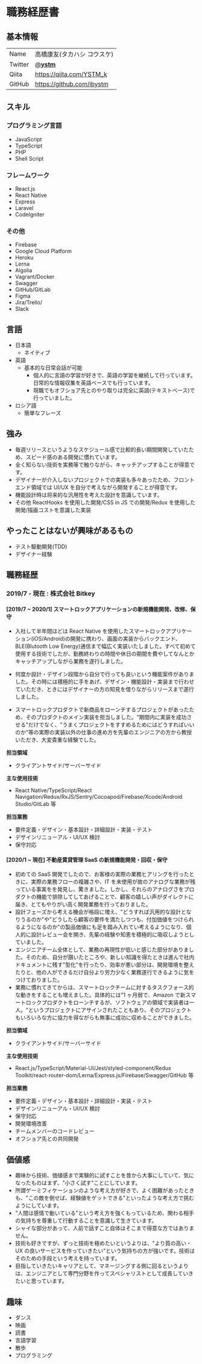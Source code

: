 # 職務経歴書

## 基本情報

|         |                                           |
| ------- | ----------------------------------------- |
| Name    | 高橋康友(タカハシ コウスケ)               |
| Twitter | [@**ystm**](https://twitter.com/__ystm__) |
| Qiita   | https://qiita.com/YSTM_k                  |
| GitHub  | https://github.com/ibystm                 |

## スキル

### プログラミング言語

- JavaScript
- TypeScript
- PHP
- Shell Script

### フレームワーク

- React.js
- React Native
- Express
- Laravel
- CodeIgniter

### その他

- Firebase
- Google Cloud Platform
- Heroku
- Lerna
- Algolia
- Vagrant/Docker
- Swagger
- GitHub/GitLab
- Figma
- Jira/Trello/
- Slack

## 言語

- 日本語
  - ネイティブ
- 英語
  - 基本的な日常会話が可能
    - 個人的に言語の学習が好きで、英語の学習を継続して行っています。日常的な情報収集を英語ベースでも行っています。
    - 現職でもオフショア先とのやり取りは完全に英語(テキストベース)で行っていました。
- ロシア語
  - 簡単なフレーズ

## 強み

- 毎週リリースというようなスケジュール感で比較的長い期間開発していたため、スピード感のある開発に慣れています。
- 全く知らない技術を実務等で触りながら、キャッチアップすることが得意です。
- デザイナーが介入しないプロジェクトでの実装も多々あったため、フロントエンド領域では UI/UX を自分で考えながら開発することが得意です。
- 機能設計時は将来的な汎用性を考えた設計を意識しています。
- その他 ReactHooks を使用した開発/CSS in JS での開発/Redux を使用した開発/描画コストを意識した実装

## やったことはないが興味があるもの

- テスト駆動開発(TDD)
- デザイナー経験

## 職務経歴

### 2019/7 - 現在 : 株式会社 Bitkey

#### [2019/7 ~ 2020/1] スマートロックアプリケーションの新規機能開発、改修、保守

- 入社して半年間ほどは React Native を使用したスマートロックアプリケーション(iOS/Android)の開発に携わり、画面の実装からバックエンド、BLE(Blutooth Low Energy)通信まで幅広く実装いたしました。すべて初めて使用する技術でしたが、勤務終わりの時間や休日の期間を費やしてなんとかキャッチアップしながら業務を遂行しました。

- 何度か設計・デザイン段階から自分で行っても良いという機能案件がありました。その時には積極的に手をあげ、デザイン・機能設計・実装まで行わせていただき、ときにはデザイナーの方の知見を借りながらリリースまで遂行しました。
- スマートロックプロダクトで新商品をローンチするプロジェクトがあったため、そのプロダクトのメイン実装を担当しました。"期間内に実装を成功させる"だけでなく、"うまくプロジェクトをすすめるためにはどうすればいいのか"等の実際の実装以外の仕事の進め方を先輩のエンジニアの方から教授いただき、大変貴重な経験でした。

**担当領域**

- クライアントサイド/サーバーサイド

**主な使用技術**

- React Native/TypeScript/React Navigation/Redux/RxJS/Sentry/Cocoapod/Firebase/Xcode/Android Studio/GitLab 等

**担当業務**

- 要件定義・デザイン・基本設計・詳細設計・実装・テスト
- デザインリニューアル・UI/UX 検討
- 保守対応

#### [2020/1 ~ 現在] 不動産賃貸管理 SaaS の新規機能開発・回収・保守

- 初めての SaaS 開発でしたので、お客様の実際の業務ヒアリングを行ったときに、実際の業務フローの複雑さや、IT を未使用が故のアナログな業務が残っている事実をを発見し、驚きました。しかし、それらのアナログさをプロダクトの機能で排除してしてあげることで、顧客の嬉しい声がダイレクトに届き、とてもやりがい高く開発業務を行っておりました。
- 設計フェーズから考える機会が格段に増え、"どうすれば汎用的な設計となりうるのか"や"どうしたら顧客の要件を満たしつつも、付加価値をつけられるようになるのか"の製品価値にも足を踏み入れてい考えるようになり、個人的に設計レビュー会を開き、先輩の経験や知恵を積極的に吸収しようとしていました。
- エンジニアチーム全体として、業務の再現性が低いと感じた部分がありました。そのため、自分が躓いたところや、新しい知識を得たときは進んで社内ドキュメントに残す"型化"を行ったり、効率が悪い部分は、開発環境を整えたりと、他の人ができるだけ自分より労力少なく業務遂行できるように気をつけておりました。
- 業務に慣れてきてからは、スマートロックチームに対するタスクフォース的な動きをすることも増えました。具体的には"1 ヶ月弱で、Amazon で新スマートロックプロダクトをローンチするが、ソフトウェアの領域で実装者は一人。"というプロジェクトにアサインされたこともあり、そのプロジェクトもいろいろな方に協力を得ながらも無事に成功に収めることができました。

**担当領域**

- クライアントサイド/サーバーサイド

**主な使用技術**

- React.js/TypeScript/Material-UI/Jest/styled-component/Redux Toolkit/react-router-dom/Lerna/Express.js/Firebase/Swagger/GitHub 等

**担当業務**

- 要件定義・デザイン・基本設計・詳細設計・実装・テスト
- デザインリニューアル・UI/UX 検討
- 保守対応
- 開発環境改善
- チームメンバーのコードレビュー
- オフショア先との共同開発

## 価値感

- 趣味から技術、価値感まで実験的に試すことを昔から大事にしていて、気になったものはまず、"小さく試す"ことにしています。
- 所謂ゲーミフィケーションのような考え方が好きで、よく困難があったときも、"この敵を倒せば、経験値をゲットできる"といったような考え方で挑むようにしています。
- "人間は感情で動いている"という考え方を強くもっているため、関わる相手の気持ちを尊重して行動することを意識して生きています。
- シャイな部分があって、人前で話すこと自体はそこまで得意な方ではありません。
- 技術も好きですが、ずっと技術を極めたいというよりは、"より質の高い・UX の良いサービスを作っていきたい"という気持ちの方が強いです。技術はそのための手段という考えを持っています。
- 目指していきたいキャリアとして、マネージングする側に回るというよりは、エンジニアとして専門分野を作ってスペシャリストとして成長していきたいと思っています。

## 趣味

- ダンス
- 映画
- 読書
- 言語学習
- 散歩
- プログラミング
